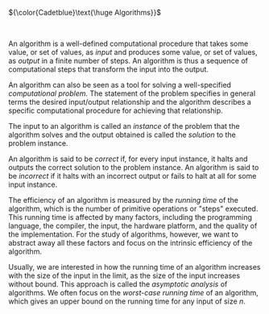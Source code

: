 ${\color{Cadetblue}\text{\huge Algorithms}}$

<br/>

An algorithm is a well-defined computational procedure that takes some value, or set of values, as *input* and produces some value, or set of values, as *output* in a finite number of steps. An algorithm is thus a sequence of computational steps that transform the input into the output.

An algorithm can also be seen as a tool for solving a well-specified *computational problem*. The statement of the problem specifies in general terms the desired input/output relationship and the algorithm describes a specific computational procedure for achieving that relationship.

The input to an algorithm is called an *instance* of the problem that the algorithm solves and the output obtained is called the *solution* to the problem instance.

An algorithm is said to be *correct* if, for every input instance, it halts and outputs the correct solution to the problem instance. An algorithm is said to be *incorrect* if it halts with an incorrect output or fails to halt at all for some input instance.

The efficiency of an algorithm is measured by the *running time* of the algorithm, which is the number of primitive operations or "steps" executed. This running time is affected by many factors, including the programming language, the compiler, the input, the hardware platform, and the quality of the implementation. For the study of algorithms, however, we want to abstract away all these factors and focus on the intrinsic efficiency of the algorithm.

Usually, we are interested in how the running time of an algorithm increases with the size of the input in the limit, as the size of the input increases without bound. This approach is called the *asymptotic analysis* of algorithms. We often focus on the *worst-case running time* of an algorithm, which gives an upper bound on the running time for any input of size $n$.
